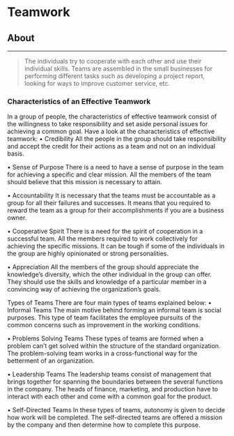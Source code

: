 # Teamwork

## About
---------------
> The individuals try to cooperate with each other and use their individual skills. Teams are assembled in the small businesses for performing different tasks such as developing a project report, looking for ways to improve customer service, etc.




### Characteristics of an Effective Teamwork

In a group of people, the characteristics of effective teamwork consist of the willingness to take responsibility and set aside personal issues for achieving a common goal. Have a look at the characteristics of effective teamwork:
• Credibility
All the people in the group should take responsibility and accept the credit for their actions as a team and not on an individual basis.

• Sense of Purpose
There is a need to have a sense of purpose in the team for achieving a specific and clear mission. All the members of the team should believe that this mission is necessary to attain.

• Accountability
It is necessary that the teams must be accountable as a group for all their failures and successes. It means that you required to reward the team as a group for their accomplishments if you are a business owner.

• Cooperative Spirit
There is a need for the spirit of cooperation in a successful team. All the members required to work collectively for achieving the specific missions. It can be tough if some of the individuals in the group are highly opinionated or strong personalities.

• Appreciation
All the members of the group should appreciate the knowledge’s diversity, which the other individual in the group can offer. They should use the skills and knowledge of a particular member in a convincing way of achieving the organization’s goals.

Types of Teams
There are four main types of teams explained below:
• Informal Teams
The main motive behind forming an informal team is social purposes. This type of team facilitates the employee pursuits of the common concerns such as improvement in the working conditions.

• Problems Solving Teams
These types of teams are formed when a problem can’t get solved within the structure of the standard organization. The problem-solving team works in a cross-functional way for the betterment of an organization.

• Leadership Teams
The leadership teams consist of management that brings together for spanning the boundaries between the several functions in the company. The heads of finance, marketing, and production have to interact with each other and come with a common goal for the product.

• Self-Directed Teams
In these types of teams, autonomy is given to decide how work will be completed. The self-directed teams are offered a mission by the company and then determine how to complete this purpose.

